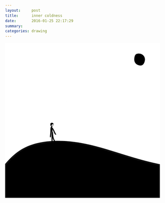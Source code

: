 ```yaml
---
layout:     post
title:      inner coldness
date:       2016-01-25 22:17:29
summary:    
categories: drawing
---
```

![inner coldness](/images/diary/inner-coldness.png "living is dying")

